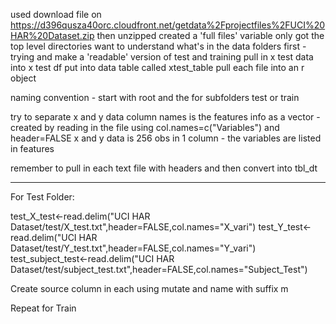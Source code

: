 used download file on https://d396qusza40orc.cloudfront.net/getdata%2Fprojectfiles%2FUCI%20HAR%20Dataset.zip
then unzipped
created a 'full files' variable
only got the top level directories
want to understand what's in the data folders first - trying and make a 'readable' version of test and training
pull in x test data into x test df
put into data table called xtest_table
pull each file into an r object

naming convention - start with root and the for subfolders test or train

try to separate x and y data
column names is the features info as a vector - created by reading in the file using col.names=c("Variables") and header=FALSE
x and y data is 256 obs in 1 column - the variables are listed in features

remember to pull in each text file with headers and then convert into tbl_dt

---

For Test Folder:

test_X_test<-read.delim("UCI HAR Dataset/test/X_test.txt",header=FALSE,col.names="X_vari")
test_Y_test<-read.delim("UCI HAR Dataset/test/Y_test.txt",header=FALSE,col.names="Y_vari")
test_subject_test<-read.delim("UCI HAR Dataset/test/subject_test.txt",header=FALSE,col.names="Subject_Test")

Create source column in each using mutate and name with suffix m

Repeat for Train
